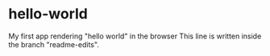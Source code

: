 # hello-world
My first app rendering "hello world" in the browser
This line is written inside the branch "readme-edits".
